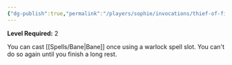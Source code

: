 ```yaml
---
{"dg-publish":true,"permalink":"/players/sophie/invocations/thief-of-five-fates/"}
---
```


**Level Required:** 2  


You can cast [[Spells/Bane\|Bane]] once using a warlock spell slot. You can't do so again until you finish a long rest.